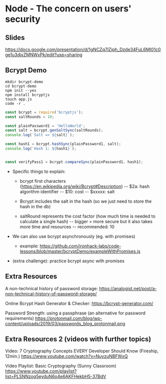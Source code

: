 
# Node - The concern on users' security

<!--
  
  Status: ready 


Time: 
  - Slides: 1h
  - Bcrypt Demo: 30min.

-->


## Slides

https://docs.google.com/presentation/d/1gNCZq7lZiph_Dzde34FuL6MI01c0ge1u3djxZMNWxPk/edit?usp=sharing



## Bcrypt Demo


```
mkdir bcrypt-demo
cd bcrypt-demo
npm init --yes
npm install bcryptjs
touch app.js
code -r .
```


```js
const bcrypt = require('bcryptjs');
const saltRounds = 10;

const plainPassword1 = 'HelloWorld';
const salt = bcrypt.genSaltSync(saltRounds);
console.log(`Salt => ${salt}`);

const hash1 = bcrypt.hashSync(plainPassword1, salt);
console.log(`Hash 1: ${hash1}`);


const verifyPass1 = bcrypt.compareSync(plainPassword1, hash1);
```



- Specific things to explain:
  - bcrypt first characters (https://en.wikipedia.org/wiki/Bcrypt#Description)
    -- $2a: hash algorithm identifier
    -- $10: cost
    -- $xxxxx: salt
  - Bcrypt includes the salt in the hash (so we just need to store the hash in the db)

  - saltRound represents the cost factor (how much time is needed to calculate a single hash)
    -- bigger = more secure but it also takes more time and resources
    -- recommended: 10

- We can also use bcrypt asynchronously (eg. with promises)
  - example: https://github.com/ironhack-labs/code-lessons/blob/master/bcryptDemo/exampleWithPromises.js

- (extra challenge): practice bcrypt async with promises


## Extra Resources

A non-technical history of password storage:
https://analogist.net/post/a-non-technical-history-of-password-storage/

Online Bcrypt Hash Generator & Checker:
https://bcrypt-generator.com/ 

Password Strength: using a passphrase (an alternative for password requirements)
https://protonmail.com/blog/wp-content/uploads/2019/03/passwords_blog_protonmail.png


## Extra Resources 2 (videos with further topics)

Video: 7 Cryptography Concepts EVERY Developer Should Know (Fireship, 12min.)
https://www.youtube.com/watch?v=NuyzuNBFWxQ

Video Playlist: Basic Cryptography (Sunny Classroom)
https://www.youtube.com/playlist?list=PLSNNzog5eyduN6o4e6AKFHekbH5-37BdV

